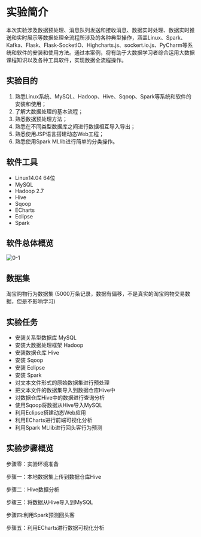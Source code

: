 # 实验简介
本次实验涉及数据预处理、消息队列发送和接收消息、数据实时处理、数据实时推送和实时展示等数据处理全流程所涉及的各种典型操作，涵盖Linux、Spark、Kafka、Flask、Flask-SocketIO、Highcharts.js、sockert.io.js、PyCharm等系统和软件的安装和使用方法。通过本案例，将有助于大数据学习者综合运用大数据课程知识以及各种工具软件，实现数据全流程操作。

## 实验目的
1. 熟悉Linux系统、MySQL、Hadoop、Hive、Sqoop、Spark等系统和软件的安装和使用；
2. 了解大数据处理的基本流程；
3. 熟悉数据预处理方法；
4. 熟悉在不同类型数据库之间进行数据相互导入导出；
5. 熟悉使用JSP语言搭建动态Web工程；
6. 熟悉使用Spark MLlib进行简单的分类操作。

## 软件工具
- Linux14.04 64位
- MySQL
- Hadoop 2.7
- Hive
- Sqoop
- ECharts
- Eclipse
- Spark

## 软件总体概览
![0-1](https://kfcoding-static.oss-cn-hangzhou.aliyuncs.com/gitcourse-bigdata/0-1_20180420063710.010.jpg)

## 数据集
淘宝购物行为数据集 (5000万条记录，数据有偏移，不是真实的淘宝购物交易数据，但是不影响学习)

## 实验任务

- 安装关系型数据库 MySQL
- 安装大数据处理框架 Hadoop
- 安装数据仓库 Hive
- 安装 Sqoop
- 安装 Eclipse
- 安装 Spark
- 对文本文件形式的原始数据集进行预处理
- 把文本文件的数据集导入到数据仓库Hive中
- 对数据仓库Hive中的数据进行查询分析
- 使用Sqoop将数据从Hive导入MySQL
- 利用Eclipse搭建动态Web应用
- 利用ECharts进行前端可视化分析
- 利用Spark MLlib进行回头客行为预测

## 实验步骤概览
步骤零：实验环境准备

步骤一：本地数据集上传到数据仓库Hive

步骤二：Hive数据分析

步骤三：将数据从Hive导入到MySQL

步骤四:利用Spark预测回头客

步骤五：利用ECharts进行数据可视化分析